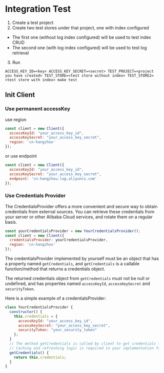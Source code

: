 # Integration Test

1. Create a test project
2. Create two test stores under that project, one with index configured
  * The first one (without log index configured) will be used to test index CRUD
  * The second one (with log index configured) will be used to test log retrieval
3. Run

  ```
  ACCESS_KEY_ID=<key> ACCESS_KEY_SECRET=<secret> TEST_PROJECT=<project you have created> TEST_STORE=<test store without index> TEST_STORE2=<test store with index> make test
  ```

## Init Client

### Use permanent accessKey

use region  

```javaScript
const client = new Client({
  accessKeyId: "your_access_key_id",
  accessKeySecret: "your_access_key_secret",
  region: 'cn-hangzhou'
});
```

or use endpoint  

```javaScript
const client = new Client({
  accessKeyId: "your_access_key_id",
  accessKeySecret: "your_access_key_secret",
  endpoint: 'cn-hangzhou.log.aliyuncs.com'
});
```

### Use Credentials Provider  

The CredentialsProvider offers a more convenient and secure way to obtain credentials from external sources. You can retrieve these credentials from your server or other Alibaba Cloud services, and rotate them on a regular basis.  

```javaScript
const yourCredentialsProvider = new YourCredentialsProvider();
const client = new Client({
  credentialsProvider: yourCredentialsProvider,
  region: 'cn-hangzhou'
});
```

The credentialsProvider implemented by yourself must be an object that has a property named   `getCredentials`, and `getCredentials` is a callable function/method that returns a credentials object.  

The returned credentials object from `getCredentials` must not be null or undefined, and has properties named `accessKeyId`, `accessKeySecret` and `securityToken`.

Here is a simple example of a credentialsProvider:  

```javaScript
class YourCredentialsProvider {
  constructor() {
    this.credentials = {
      accessKeyId: "your_access_key_id",
      accessKeySecret: "your_access_key_secret",
      securityToken: "your_security_token"
    };
  }
  // The method getCredentials is called by client to get credentials for signing and authentication.
  // Caching and refreshing logic is required in your implementation for performance.
  getCredentials() {
    return this.credentials;
  }
}
```

